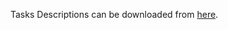 Tasks Descriptions can be downloaded from [here](https://judge.softuni.org/Contests/Practice/DownloadResource/21452).